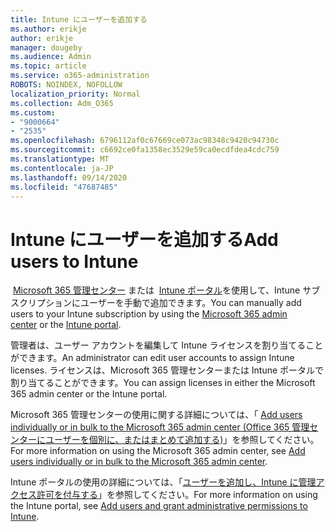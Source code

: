 ```yaml
---
title: Intune にユーザーを追加する
ms.author: erikje
author: erikje
manager: dougeby
ms.audience: Admin
ms.topic: article
ms.service: o365-administration
ROBOTS: NOINDEX, NOFOLLOW
localization_priority: Normal
ms.collection: Adm_O365
ms.custom:
- "9000664"
- "2535"
ms.openlocfilehash: 6796112af0c67669ce073ac98348c9420c94730c
ms.sourcegitcommit: c6692ce0fa1358ec3529e59ca0ecdfdea4cdc759
ms.translationtype: MT
ms.contentlocale: ja-JP
ms.lasthandoff: 09/14/2020
ms.locfileid: "47687485"
---
```

# <a name="add-users-to-intune"></a><span data-ttu-id="67246-102">Intune にユーザーを追加する</span><span class="sxs-lookup"><span data-stu-id="67246-102">Add users to Intune</span></span>

<span data-ttu-id="67246-103"> [Microsoft 365 管理センター](https://admin.microsoft.com/) または  [Intune ポータル](https://portal.azure.com/#blade/Microsoft_Intune_DeviceSettings/ExtensionLandingBlade/overview)を使用して、Intune サブスクリプションにユーザーを手動で追加できます。</span><span class="sxs-lookup"><span data-stu-id="67246-103">You can manually add users to your Intune subscription by using the [Microsoft 365 admin center](https://admin.microsoft.com/) or the [Intune portal](https://portal.azure.com/#blade/Microsoft_Intune_DeviceSettings/ExtensionLandingBlade/overview).</span></span>

<span data-ttu-id="67246-104">管理者は、ユーザー アカウントを編集して Intune ライセンスを割り当てることができます。</span><span class="sxs-lookup"><span data-stu-id="67246-104">An administrator can edit user accounts to assign Intune licenses.</span></span> <span data-ttu-id="67246-105">ライセンスは、Microsoft 365 管理センターまたは Intune ポータルで割り当てることができます。</span><span class="sxs-lookup"><span data-stu-id="67246-105">You can assign licenses in either the Microsoft 365 admin center or the Intune portal.</span></span>

<span data-ttu-id="67246-106">Microsoft 365 管理センターの使用に関する詳細については、「 [Add users individually or in bulk to the Microsoft 365 admin center (Office 365 管理センターにユーザーを個別に、またはまとめて追加する)](https://support.office.com/article/Add-users-individually-or-in-bulk-to-Office-365-Admin-Help-1970f7d6-03b5-442f-b385-5880b9c256ec)」を参照してください。</span><span class="sxs-lookup"><span data-stu-id="67246-106">For more information on using the Microsoft 365 admin center, see [Add users individually or in bulk to the Microsoft 365 admin center](https://support.office.com/article/Add-users-individually-or-in-bulk-to-Office-365-Admin-Help-1970f7d6-03b5-442f-b385-5880b9c256ec).</span></span>

<span data-ttu-id="67246-107">Intune ポータルの使用の詳細については、「[ユーザーを追加し、Intune に管理アクセス許可を付与する](https://docs.microsoft.com/intune/fundamentals/users-add)」を参照してください。</span><span class="sxs-lookup"><span data-stu-id="67246-107">For more information on using the Intune portal, see [Add users and grant administrative permissions to Intune](https://docs.microsoft.com/intune/fundamentals/users-add).</span></span>